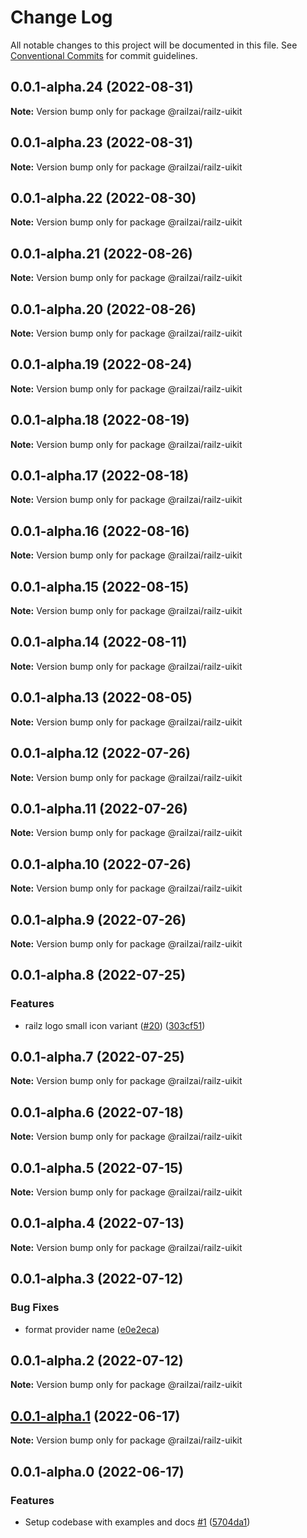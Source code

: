 # Change Log

All notable changes to this project will be documented in this file.
See [Conventional Commits](https://conventionalcommits.org) for commit guidelines.

## 0.0.1-alpha.24 (2022-08-31)

**Note:** Version bump only for package @railzai/railz-uikit





## 0.0.1-alpha.23 (2022-08-31)

**Note:** Version bump only for package @railzai/railz-uikit





## 0.0.1-alpha.22 (2022-08-30)

**Note:** Version bump only for package @railzai/railz-uikit





## 0.0.1-alpha.21 (2022-08-26)

**Note:** Version bump only for package @railzai/railz-uikit





## 0.0.1-alpha.20 (2022-08-26)

**Note:** Version bump only for package @railzai/railz-uikit





## 0.0.1-alpha.19 (2022-08-24)

**Note:** Version bump only for package @railzai/railz-uikit





## 0.0.1-alpha.18 (2022-08-19)

**Note:** Version bump only for package @railzai/railz-uikit





## 0.0.1-alpha.17 (2022-08-18)

**Note:** Version bump only for package @railzai/railz-uikit





## 0.0.1-alpha.16 (2022-08-16)

**Note:** Version bump only for package @railzai/railz-uikit





## 0.0.1-alpha.15 (2022-08-15)

**Note:** Version bump only for package @railzai/railz-uikit





## 0.0.1-alpha.14 (2022-08-11)

**Note:** Version bump only for package @railzai/railz-uikit





## 0.0.1-alpha.13 (2022-08-05)

**Note:** Version bump only for package @railzai/railz-uikit





## 0.0.1-alpha.12 (2022-07-26)

**Note:** Version bump only for package @railzai/railz-uikit





## 0.0.1-alpha.11 (2022-07-26)

**Note:** Version bump only for package @railzai/railz-uikit





## 0.0.1-alpha.10 (2022-07-26)

**Note:** Version bump only for package @railzai/railz-uikit





## 0.0.1-alpha.9 (2022-07-26)

**Note:** Version bump only for package @railzai/railz-uikit





## 0.0.1-alpha.8 (2022-07-25)


### Features

* railz logo small icon variant ([#20](https://github.com/railz-ai/railz-uikit/issues/20)) ([303cf51](https://github.com/railz-ai/railz-uikit/commit/303cf5193375b6fce63d374988e5c762af681f6a))





## 0.0.1-alpha.7 (2022-07-25)

**Note:** Version bump only for package @railzai/railz-uikit





## 0.0.1-alpha.6 (2022-07-18)

**Note:** Version bump only for package @railzai/railz-uikit





## 0.0.1-alpha.5 (2022-07-15)

**Note:** Version bump only for package @railzai/railz-uikit





## 0.0.1-alpha.4 (2022-07-13)

**Note:** Version bump only for package @railzai/railz-uikit





## 0.0.1-alpha.3 (2022-07-12)


### Bug Fixes

* format provider name ([e0e2eca](https://github.com/railz-ai/railz-uikit/commit/e0e2ecab1f8c6a4c6eca1c7e62422d69a5065dcc))





## 0.0.1-alpha.2 (2022-07-12)

**Note:** Version bump only for package @railzai/railz-uikit





## [0.0.1-alpha.1](https://github.com/railz-ai/railz-uikit/compare/@railzai/railz-uikit@0.0.1-alpha.0...@railzai/railz-uikit@0.0.1-alpha.1) (2022-06-17)

**Note:** Version bump only for package @railzai/railz-uikit





## 0.0.1-alpha.0 (2022-06-17)


### Features

* Setup codebase with examples and docs [#1](https://github.com/railz-ai/railz-uikit/issues/1) ([5704da1](https://github.com/railz-ai/railz-uikit/commit/5704da13ee6c91069b9a236295982591e1076637))

